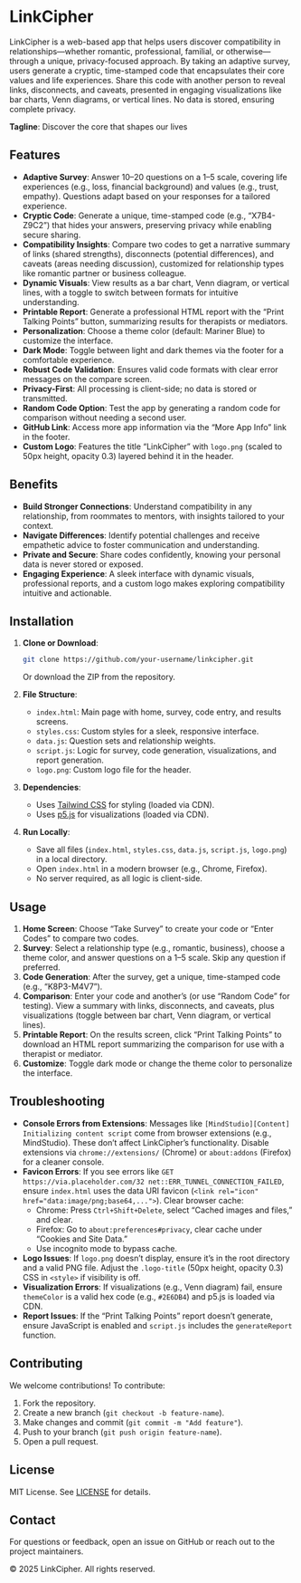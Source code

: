 # LinkCipher

LinkCipher is a web-based app that helps users discover compatibility in relationships—whether romantic, professional, familial, or otherwise—through a unique, privacy-focused approach. By taking an adaptive survey, users generate a cryptic, time-stamped code that encapsulates their core values and life experiences. Share this code with another person to reveal links, disconnects, and caveats, presented in engaging visualizations like bar charts, Venn diagrams, or vertical lines. No data is stored, ensuring complete privacy.

**Tagline**: Discover the core that shapes our lives

## Features

- **Adaptive Survey**: Answer 10–20 questions on a 1–5 scale, covering life experiences (e.g., loss, financial background) and values (e.g., trust, empathy). Questions adapt based on your responses for a tailored experience.
- **Cryptic Code**: Generate a unique, time-stamped code (e.g., “X7B4-Z9C2”) that hides your answers, preserving privacy while enabling secure sharing.
- **Compatibility Insights**: Compare two codes to get a narrative summary of links (shared strengths), disconnects (potential differences), and caveats (areas needing discussion), customized for relationship types like romantic partner or business colleague.
- **Dynamic Visuals**: View results as a bar chart, Venn diagram, or vertical lines, with a toggle to switch between formats for intuitive understanding.
- **Printable Report**: Generate a professional HTML report with the “Print Talking Points” button, summarizing results for therapists or mediators.
- **Personalization**: Choose a theme color (default: Mariner Blue) to customize the interface.
- **Dark Mode**: Toggle between light and dark themes via the footer for a comfortable experience.
- **Robust Code Validation**: Ensures valid code formats with clear error messages on the compare screen.
- **Privacy-First**: All processing is client-side; no data is stored or transmitted.
- **Random Code Option**: Test the app by generating a random code for comparison without needing a second user.
- **GitHub Link**: Access more app information via the “More App Info” link in the footer.
- **Custom Logo**: Features the title “LinkCipher” with `logo.png` (scaled to 50px height, opacity 0.3) layered behind it in the header.

## Benefits

- **Build Stronger Connections**: Understand compatibility in any relationship, from roommates to mentors, with insights tailored to your context.
- **Navigate Differences**: Identify potential challenges and receive empathetic advice to foster communication and understanding.
- **Private and Secure**: Share codes confidently, knowing your personal data is never stored or exposed.
- **Engaging Experience**: A sleek interface with dynamic visuals, professional reports, and a custom logo makes exploring compatibility intuitive and actionable.

## Installation

1. **Clone or Download**:
   ```bash
   git clone https://github.com/your-username/linkcipher.git
   ```
   Or download the ZIP from the repository.

2. **File Structure**:
   - `index.html`: Main page with home, survey, code entry, and results screens.
   - `styles.css`: Custom styles for a sleek, responsive interface.
   - `data.js`: Question sets and relationship weights.
   - `script.js`: Logic for survey, code generation, visualizations, and report generation.
   - `logo.png`: Custom logo file for the header.

3. **Dependencies**:
   - Uses [Tailwind CSS](https://cdn.tailwindcss.com) for styling (loaded via CDN).
   - Uses [p5.js](https://p5js.org) for visualizations (loaded via CDN).

4. **Run Locally**:
   - Save all files (`index.html`, `styles.css`, `data.js`, `script.js`, `logo.png`) in a local directory.
   - Open `index.html` in a modern browser (e.g., Chrome, Firefox).
   - No server required, as all logic is client-side.

## Usage

1. **Home Screen**: Choose “Take Survey” to create your code or “Enter Codes” to compare two codes.
2. **Survey**: Select a relationship type (e.g., romantic, business), choose a theme color, and answer questions on a 1–5 scale. Skip any question if preferred.
3. **Code Generation**: After the survey, get a unique, time-stamped code (e.g., “K8P3-M4V7”).
4. **Comparison**: Enter your code and another’s (or use “Random Code” for testing). View a summary with links, disconnects, and caveats, plus visualizations (toggle between bar chart, Venn diagram, or vertical lines).
5. **Printable Report**: On the results screen, click “Print Talking Points” to download an HTML report summarizing the comparison for use with a therapist or mediator.
6. **Customize**: Toggle dark mode or change the theme color to personalize the interface.

## Troubleshooting

- **Console Errors from Extensions**: Messages like `[MindStudio][Content] Initializing content script` come from browser extensions (e.g., MindStudio). These don’t affect LinkCipher’s functionality. Disable extensions via `chrome://extensions/` (Chrome) or `about:addons` (Firefox) for a cleaner console.
- **Favicon Errors**: If you see errors like `GET https://via.placeholder.com/32 net::ERR_TUNNEL_CONNECTION_FAILED`, ensure `index.html` uses the data URI favicon (`<link rel="icon" href="data:image/png;base64,...">`). Clear browser cache:
  - Chrome: Press `Ctrl+Shift+Delete`, select “Cached images and files,” and clear.
  - Firefox: Go to `about:preferences#privacy`, clear cache under “Cookies and Site Data.”
  - Use incognito mode to bypass cache.
- **Logo Issues**: If `logo.png` doesn’t display, ensure it’s in the root directory and a valid PNG file. Adjust the `.logo-title` (50px height, opacity 0.3) CSS in `<style>` if visibility is off.
- **Visualization Errors**: If visualizations (e.g., Venn diagram) fail, ensure `themeColor` is a valid hex code (e.g., `#2E6DB4`) and p5.js is loaded via CDN.
- **Report Issues**: If the “Print Talking Points” report doesn’t generate, ensure JavaScript is enabled and `script.js` includes the `generateReport` function.

## Contributing

We welcome contributions! To contribute:
1. Fork the repository.
2. Create a new branch (`git checkout -b feature-name`).
3. Make changes and commit (`git commit -m "Add feature"`).
4. Push to your branch (`git push origin feature-name`).
5. Open a pull request.

## License

MIT License. See [LICENSE](LICENSE) for details.

## Contact

For questions or feedback, open an issue on GitHub or reach out to the project maintainers.

© 2025 LinkCipher. All rights reserved.